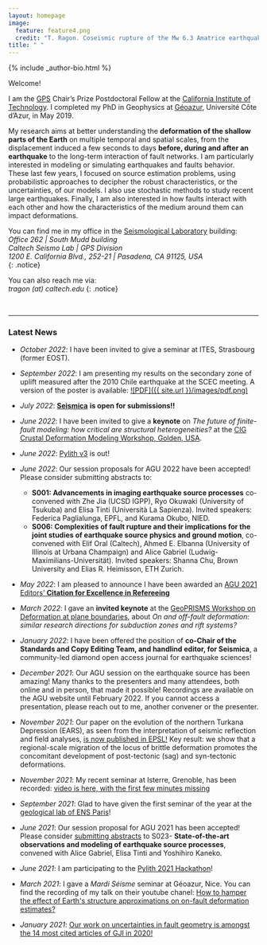 ```yaml
---
layout: homepage
image:
  feature: feature4.png
  credit: "T. Ragon. Coseismic rupture of the Mw 6.3 Amatrice earthquake, Mt Vettore, Italy."
title: " "
---
```


<footer role="contentinfo">
  <div class="article-author-bottom">
    {% include _author-bio.html %}
  </div>
</footer>

Welcome!

I am the [GPS](https://www.gps.caltech.edu/) Chair’s Prize Postdoctoral Fellow at the [California Institute of Technology](https://www.caltech.edu/). 
I completed my PhD in Geophysics at [Géoazur](https://geoazur.oca.eu/fr/acc-geoazur), Université Côte d’Azur, in May 2019.

My research aims at better understanding the **deformation of the shallow parts of the Earth** on multiple temporal and spatial scales, from the displacement induced a few seconds to days **before, during and after an earthquake** to the long-term interaction of fault networks. I am particularly interested in modeling or simulating earthquakes and faults behavior.  
These last few years, I focused on source estimation problems, using probabilistic approaches to decipher the robust characteristics, or the uncertainties, of our models. I also use stochastic methods to study recent large earthquakes. Finally, I am also interested in how faults interact with each other and how the characteristics of the medium around them can impact deformations.


You can find me in my office in the [Seismological Laboratory](http://seismolab.caltech.edu/) building:  
_Office 262  |  South Mudd building_  
_Caltech Seismo Lab | GPS Division_  
_1200 E. California Blvd., 252-21 | Pasadena, CA 91125, USA_  
{: .notice} 

You can also reach me via:  
*tragon (at) caltech.edu*
{: .notice} 
     
<br>
       
---
### Latest News

- *October 2022*: I have been invited to give a seminar at ITES, Strasbourg (former EOST). 

- *September 2022*: I am presenting my results on the secondary zone of uplift measured after the 2010 Chile earthquake at the SCEC meeting. A version of the poster is available: [![PDF]({{ site.url }}/images/pdf.png)](./files/scec2022_small.pdf)

- *July 2022*: [**Seismica**](https://seismica.library.mcgill.ca/) **is open for submissions!!**

- *June 2022*: I have been invited to give a **keynote** on *The future of finite-fault modeling: how critical are structural heterogeneities?* at the [CIG Crustal Deformation Modeling Workshop, Golden, USA](https://geodynamics.org/events/details/260).

- *June 2022*: [Pylith v3](https://geodynamics.org/resources/pylith) is out!

- *June 2022*: Our session proposals for AGU 2022 have been accepted! Please consider submitting abstracts to:
    - **S001: Advancements in imaging earthquake source processes** co-convened with Zhe Jia (UCSD IGPP), Ryo Okuwaki (University of Tsukuba) and Elisa Tinti (Università La Sapienza). Invited speakers: Federica Paglialunga, EPFL, and Kurama Okubo, NIED.
    - **S006: Complexities of fault rupture and their implications for the joint studies of earthquake source physics and ground motion**, co-convened with Elif Oral (Caltech), Ahmed E. Elbanna (University of Illinois at Urbana Champaign) and Alice Gabriel (Ludwig-Maximilians-Universität). Invited speakers: Shanna Chu, Brown University and Elias R. Heimisson, ETH Zurich.  

  
- *May 2022*: I am pleased to announce I have been awarded an [AGU 2021 Editors’ **Citation for Excellence in Refereeing** ](https://eos.org/agu-news/in-appreciation-of-agus-outstanding-reviewers-of-2021)

- *March 2022*: I gave an **invited keynote** at the [GeoPRISMS Workshop on Deformation at plane boundaries](https://sites.google.com/hawaii.edu/strucdefworkshop2022), about *On and off-fault deformation: similar research directions for subduction zones and rift systems?*

- *January 2022*: I have been offered the position of **co-Chair of the Standards and Copy Editing Team, and handlind editor, for Seismica**, a community-led diamond open access journal for earthquake sciences!

- *December 2021*: Our AGU session on the earthquake source has been amazing! Many thanks to the presenters and many attendees, both online and in person, that made it possible! Recordings are available on the AGU website until February 2022. If you cannot access a presentation, please reach out to me, another convener or the presenter.

- *November 2021*: Our paper on the evolution of the northern Turkana Depression (EARS), as seen from the interpretation of seismic reflection and field analyses, [is now published in EPSL!](https://doi.org/10.1016/j.epsl.2021.117285) Key result: we show that a regional-scale migration of the locus of brittle deformation promotes the concomitant development of post-tectonic (sag) and syn-tectonic deformations.

- *November 2021*: My recent seminar at Isterre, Grenoble, has been recorded: [video is here, with the first few minutes missing](https://videos.univ-grenoble-alpes.fr/video/21676-seminar-thea-ragon-on-fault-deformation-estimates-can-we-mitigate-the-effect-of-our-approximations/)

- *September 2021*: Glad to have given the first seminar of the year at the [geological lab of ENS Paris](http://www.geologie.ens.fr/)! 

- *June 2021*: Our session proposal for AGU 2021 has been accepted! Please consider [submitting abstracts](https://agu.confex.com/agu/fm21/prelim.cgi/Session/124133) to S023- **State-of-the-art observations and modeling of earthquake source processes**, convened with Alice Gabriel, Elisa Tinti and Yoshihiro Kaneko.

- *June 2021*: I am participating to the [Pylith 2021 Hackathon](https://geodynamics.org/cig/events/calendar/2021-pylith-hack/)!

- *March 2021*: I gave a *Mardi Séisme* seminar at Géoazur, Nice. You can find the recording of my talk on their youtube chanel: [How to hamper the effect of Earth's structure approximations on on-fault deformation estimates?](https://www.youtube.com/watch?v=q_o2PjDUpPA&list=PLSr2ZD7i9s6kwDyUg96-zFDmXYDmi1rAu&index=16)

- *January 2021*: [Our work on uncertainties in fault geometry is amongst the 14 most cited articles of GJI in 2020!](https://academic.oup.com/gji/pages/highly_cited?utm_campaign=oupac-campaign:819779&utm_source=eTOC&utm_medium=email&utm_content=text+advert&utm_term=gji)